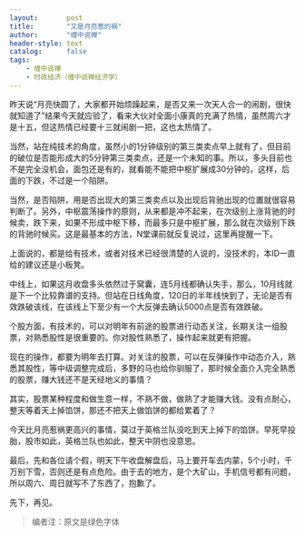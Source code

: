 ```yaml
---
layout:       post
title:        "又是月亮惹的祸"
author:       "缠中说禅"
header-style: text
catalog:      false
tags:
    - 缠中说禅
    - 时政经济（缠中说禅经济学）
---
```


昨天说“月亮快圆了，大家都开始烦躁起来，是否又来一次天人合一的闹剧，很快就知道了”结果今天就应验了，看来大伙对全面小康真的充满了热情，虽然周六才是十五，但这热情已经要十三就闹剧一把，这也太热情了。



当然，站在纯技术的角度，虽然小的1分钟级别的第三类卖点早上就有了，但目前的破位是否能形成大的5分钟第三类卖点，还是一个未知的事。所以，多头目前也不是完全没机会，面包还是有的，就看能不能把中枢扩展成30分钟的，这样，后面的下跌，不过是一个陷阱。



当然，是否陷阱，用是否出现大的第三类卖点以及出现后背驰出现的位置就很容易判断了。另外，中枢震荡操作的原则，从来都是冲不起来，在次级别上涨背驰的时候卖，跌下来，如果不形成中枢下移，而最多只是中枢扩展，那么就在次级别下跌的背驰时候买。这是最基本的方法，N堂课前就反复说过，这里再提醒一下。



上面说的，都是给有技术，或者对技术已经很清楚的人说的，没技术的，本ID一直给的建议还是小板凳。



中线上，如果这月收盘多头依然过于窝囊，连5月线都确认失手，那么，10月线就是下一个比较靠谱的支持。但站在日线角度，120日的半年线快到了，无论是否有效跌破该线，在该线上下至少有一个大反弹去确认5000点是否有效跌破。



个股方面，有技术的，可以对明年有前途的股票进行动态关注，长期关注一组股票，对熟悉股性是很重要的。你对股性熟悉了，操作起来就更有把握。



现在的操作，都要为明年去打算。对关注的股票，可以在反弹操作中动态介入，熟悉其股性，等中级调整完成后，多野的马也给你驯服了，那时候全面介入完全熟悉的股票，赚大钱还不是天经地义的事情？



其实，股票某种程度和做生意一样，不熟不做，做熟了才能赚大钱。没有点耐心，整天等着天上掉馅饼，那还不把天上做馅饼的都给累着了？



今天比月亮惹祸更高兴的事情，莫过于英格兰队没吃到天上掉下的馅饼。早死早投胎，股市如此，英格兰队也如此，整天中阴也没意思。



最后，先和各位请个假，明天下午收盘解盘后，马上要开车去内蒙，5个小时，千万别下雪，否则还是有点危险。由于去的地方，是个大矿山，手机信号都有问题，所以周六、周日就写不了东西了，抱歉了。



先下，再见。



> 编者注：原文是绿色字体
